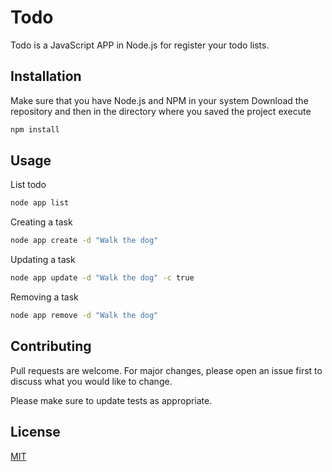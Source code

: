 # Todo

Todo is a JavaScript APP in Node.js for register your todo lists.

## Installation

Make sure that you have Node.js and NPM in your system
Download the repository and then in the directory where you saved the project execute

```bash
npm install
```

## Usage

List todo

```bash
node app list
```

Creating a task

```bash
node app create -d "Walk the dog"
```

Updating a task

```bash
node app update -d "Walk the dog" -c true
```

Removing a task

```bash
node app remove -d "Walk the dog"
```

## Contributing

Pull requests are welcome. For major changes, please open an issue first to discuss what you would like to change.

Please make sure to update tests as appropriate.

## License

[MIT](https://choosealicense.com/licenses/mit/)
